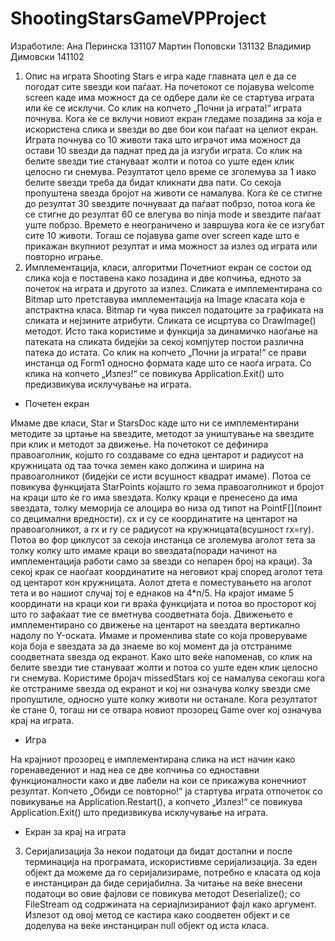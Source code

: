 # ShootingStarsGameVPProject
Изработиле:
Ана Перинска		131107
Мартин  Поповски	131132
Владимир Димовски	141102

1.	Опис на играта
Shooting Stars е игра каде главната цел е да се погодат сите ѕвезди кои паѓаат. На почетокот се појавува welcome screen каде има можност да се одбере дали ќе се стартува играта или ќе се исклучи. Со клик на копчето „Почни ја играта!“ играта почнува. Кога ќе се вклучи новиот екран гледаме позадина за која е искористена слика и ѕвезди во две бои кои паѓаат на целиот екран. Играта почнува со 10 животи така што играчот има можност да остави 10 ѕвезди да паднат пред да ја изгуби играта. Со клик на белите ѕвезди тие стануваат жолти и потоа со уште еден клик целосно ги снемува. Резултатот цело време се зголемува за 1 иако белите ѕвезди треба да бидат кликнати два пати. Со секоја пропуштена ѕвезда бројот на животи се намалува. Кога ќе се стигне до резултат 30 ѕвездите почнуваат да паѓаат побрзо, потоа кога ќе се стигне до резултат 60 се влегува во ninja mode и ѕвездите паѓаат уште побрзо. Времето е неограничено и завршува кога ќе се изгубат сите 10 животи. Тогаш се појавува game over screen каде што е прикажан вкупниот резултат и има можност за излез од играта или повторно играње.
2.	Имплементација, класи, алгоритми
Почетниот екран се состои од слика која е поставена како позадина и две копчиња, едното за почеток на играта и другото за излез. Сликата е имплементирана со Bitmap што претставува имплементација на Image класата која е апстрактна класа. Bitmap ги чува пиксел податоците за графиката на сликата и нејзините атрибути. Сликата се исцртува со DrawImage() методот. Исто така користиме и функција за динамичко наоѓање на патеката на сликата бидејќи за секој компјутер постои различна патека до истата.
Со клик на копчето „Почни ја играта!“ се прави инстанца од Form1 односно формата каде што се наоѓа играта. Со клика на копчето „Излез!“ се повикува Application.Exit() што предизвикува исклучување на играта.



- Почетен екран
 
Имаме две класи, Star и StarsDoc каде што ни се имплементирани методите за цртање на ѕвездите, методот за уништување на ѕвездите при клик и методот за движење. На почетокот се дефинира правоаголник, којшто го создаваме со една центарот и радиусот на кружницата од таа точка земен како должина и ширина на правоаголникот (бидејќи се исти всушност квадрат имаме). Потоа се повикува функцијата StarPoints којашто го зема правоаголникот и бројот на краци што ќе го има ѕвездата. Колку краци е пренесено да има ѕвездата, толку меморија се алоцира во низа од типот на  PointF[](поинт со децимални вредности). cx и cy се координатите на центарот на правоаголникот, а rx и ry се радиусот на кружницата(всушност rx=ry). Потоа во фор циклусот за секоја инстанца се зголемува аголот тета за толку колку што имаме краци во ѕвездата(поради начинот на имплементација работи само за ѕвезди со непарен број на краци). За секој крак се наоѓаат координатите на неговиот крај според аголот тета од центарот кон кружницата. Аолот дтета е поместувањето на аголот тета и во нашиот случај тој е еднаков на 4*п/5. На крајот имаме 5 координати на краци кои ги враќа функцијата и потоа во просторот кој што го зафаќаат тие се вметнува соодветната боја.
Движењето е имплементирано со движење на центарот на ѕвездата вертикално надолу по Y-оската. Имаме и променлива state со која проверуваме која боја е ѕвездата за да знаеме во кој момент да ја отстраниме соодветната ѕвезда од екранот. Како што веќе напоменав, со клик на белите ѕвезди тие стануваат жолти и потоа со уште еден клик целосно ги снемува. Користиме бројач missedStars кој се намалува секогаш кога ќе отстраниме ѕвезда од екранот и кој ни означува колку ѕвезди сме пропуштиле, односно уште колку животи ни останале. Кога резултатот ќе стане 0, тогаш ни се отвара новиот прозорец Game over кој означува крај на играта.

- Игра
 
На крајниот прозорец е имплементирана слика на ист начин како горенаведениот и над неа се две копчиња со едноставни функционалности како и две лабели на кои се прикажува конечниот резултат.
Копчето „Обиди се повторно!“ ја стартува играта отпочеток со повикување на Application.Restart(), а копчето „Излез!“ се повикува Application.Exit() што предизвикува исклучување на играта.


- Екран за крај на играта
 
3.	Серијализација
За некои податоци да бидат достапни и после терминација на програмата, искористивме серијализација. За еден објект да можеме да го серијализираме, потребно е класата од која е инстанциран да биде серијабилна. За читање на веќе внесени податоци во овие фајлови се повикува методот Deserialize(); со FileStream од содржината на сериајлизираниот фајл како аргумент. Излезот од овој метод се кастира како соодветен објект и се доделува на веќе инстанциран null објект од иста класа.

